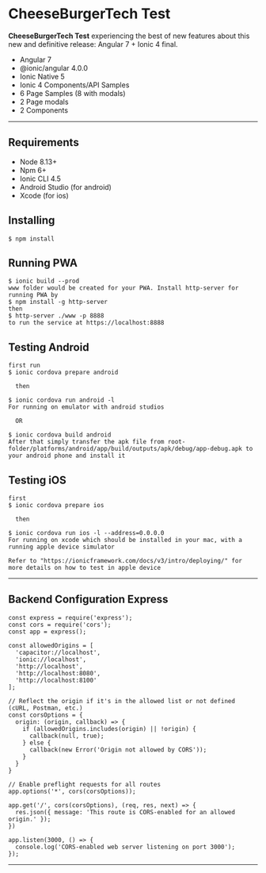 CheeseBurgerTech Test
==========
**CheeseBurgerTech Test** experiencing the best of new features about this new and definitive release: Angular 7 + Ionic 4 final.

* Angular 7
* @ionic/angular 4.0.0
* Ionic Native 5
* Ionic 4 Components/API Samples
* 6 Page Samples (8 with modals)
* 2 Page modals
* 2 Components

---

Requirements
------------

* Node 8.13+
* Npm 6+
* Ionic CLI 4.5
* Android Studio (for android)
* Xcode (for ios)

Installing
------------

```
$ npm install
```


Running PWA
------------

```
$ ionic build --prod
www folder would be created for your PWA. Install http-server for running PWA by
$ npm install -g http-server
then
$ http-server ./www -p 8888
to run the service at https://localhost:8888
```


Testing Android
------------

```
first run
$ ionic cordova prepare android

  then

$ ionic cordova run android -l
For running on emulator with android studios

  OR

$ ionic cordova build android
After that simply transfer the apk file from root-folder/platforms/android/app/build/outputs/apk/debug/app-debug.apk to your android phone and install it
```


Testing iOS
------------

```
first
$ ionic cordova prepare ios

  then

$ ionic cordova run ios -l --address=0.0.0.0
For running on xcode which should be installed in your mac, with a running apple device simulator

Refer to "https://ionicframework.com/docs/v3/intro/deploying/" for more details on how to test in apple device

```
___


Backend Configuration Express
------------

```
const express = require('express');
const cors = require('cors');
const app = express();

const allowedOrigins = [
  'capacitor://localhost',
  'ionic://localhost',
  'http://localhost',
  'http://localhost:8080',
  'http://localhost:8100'
];

// Reflect the origin if it's in the allowed list or not defined (cURL, Postman, etc.)
const corsOptions = {
  origin: (origin, callback) => {
    if (allowedOrigins.includes(origin) || !origin) {
      callback(null, true);
    } else {
      callback(new Error('Origin not allowed by CORS'));
    }
  }
}

// Enable preflight requests for all routes
app.options('*', cors(corsOptions));

app.get('/', cors(corsOptions), (req, res, next) => {
  res.json({ message: 'This route is CORS-enabled for an allowed origin.' });
})

app.listen(3000, () => {
  console.log('CORS-enabled web server listening on port 3000');
});

```
___
